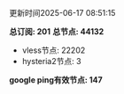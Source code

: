 更新时间2025-06-17 08:51:15

**总订阅: 201**
**总节点: 44132**
- vless节点: 22202
- hysteria2节点: 3

**google ping有效节点: 147**
